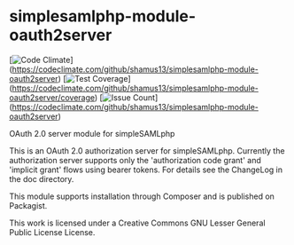 simplesamlphp-module-oauth2server
=================================
[![Code Climate](https://codeclimate.com/github/shamus13/simplesamlphp-module-oauth2server/badges/gpa.svg)]
(https://codeclimate.com/github/shamus13/simplesamlphp-module-oauth2server)
[![Test Coverage](https://codeclimate.com/github/shamus13/simplesamlphp-module-oauth2server/badges/coverage.svg)]
(https://codeclimate.com/github/shamus13/simplesamlphp-module-oauth2server/coverage)
[![Issue Count](https://codeclimate.com/github/shamus13/simplesamlphp-module-oauth2server/badges/issue_count.svg)]
(https://codeclimate.com/github/shamus13/simplesamlphp-module-oauth2server)

OAuth 2.0 server module for simpleSAMLphp

This is an OAuth 2.0 authorization server for simpleSAMLphp. Currently the authorization server supports only the
'authorization code grant' and 'implicit grant' flows using bearer tokens. For details see the ChangeLog in the doc directory.

This module supports installation through Composer and is published on Packagist.

This work is licensed under a Creative Commons GNU Lesser General Public License License.

